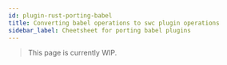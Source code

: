 ```yaml
---
id: plugin-rust-porting-babel
title: Converting babel operations to swc plugin operations
sidebar_label: Cheetsheet for porting babel plugins
---
```


> This page is currently WIP.
